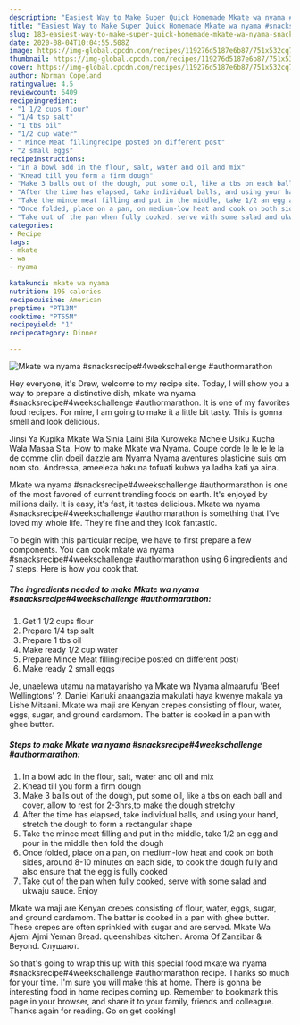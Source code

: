 ```yaml
---
description: "Easiest Way to Make Super Quick Homemade Mkate wa nyama #snacksrecipe#4weekschallenge #authormarathon"
title: "Easiest Way to Make Super Quick Homemade Mkate wa nyama #snacksrecipe#4weekschallenge #authormarathon"
slug: 183-easiest-way-to-make-super-quick-homemade-mkate-wa-nyama-snacksrecipe4weekschallenge-authormarathon
date: 2020-08-04T10:04:55.508Z
image: https://img-global.cpcdn.com/recipes/119276d5187e6b87/751x532cq70/mkate-wa-nyama-snacksrecipe4weekschallenge-authormarathon-recipe-main-photo.jpg
thumbnail: https://img-global.cpcdn.com/recipes/119276d5187e6b87/751x532cq70/mkate-wa-nyama-snacksrecipe4weekschallenge-authormarathon-recipe-main-photo.jpg
cover: https://img-global.cpcdn.com/recipes/119276d5187e6b87/751x532cq70/mkate-wa-nyama-snacksrecipe4weekschallenge-authormarathon-recipe-main-photo.jpg
author: Norman Copeland
ratingvalue: 4.5
reviewcount: 6409
recipeingredient:
- "1 1/2 cups flour"
- "1/4 tsp salt"
- "1 tbs oil"
- "1/2 cup water"
- " Mince Meat fillingrecipe posted on different post"
- "2 small eggs"
recipeinstructions:
- "In a bowl add in the flour, salt, water and oil and mix"
- "Knead till you form a firm dough"
- "Make 3 balls out of the dough, put some oil, like a tbs on each ball and cover, allow to rest for 2-3hrs,to make the dough stretchy"
- "After the time has elapsed, take individual balls, and using your hand, stretch the dough to form a rectangular shape"
- "Take the mince meat filling and put in the middle, take 1/2 an egg and pour in the middle then fold the dough"
- "Once folded, place on a pan, on medium-low heat and cook on both sides, around 8-10 minutes on each side, to cook the dough fully and also ensure that the egg is fully cooked"
- "Take out of the pan when fully cooked, serve with some salad and ukwaju sauce. Enjoy"
categories:
- Recipe
tags:
- mkate
- wa
- nyama

katakunci: mkate wa nyama 
nutrition: 195 calories
recipecuisine: American
preptime: "PT13M"
cooktime: "PT55M"
recipeyield: "1"
recipecategory: Dinner

---
```



![Mkate wa nyama #snacksrecipe#4weekschallenge #authormarathon](https://img-global.cpcdn.com/recipes/119276d5187e6b87/751x532cq70/mkate-wa-nyama-snacksrecipe4weekschallenge-authormarathon-recipe-main-photo.jpg)

Hey everyone, it's Drew, welcome to my recipe site. Today, I will show you a way to prepare a distinctive dish, mkate wa nyama #snacksrecipe#4weekschallenge #authormarathon. It is one of my favorites food recipes. For mine, I am going to make it a little bit tasty. This is gonna smell and look delicious.

Jinsi Ya Kupika Mkate Wa Sinia Laini Bila Kuroweka Mchele Usiku Kucha Wala Masaa Sita. How to make Mkate wa Nyama. Coupe corde le le le le la de comme clin doeil dazzle am Nyama Nyama aventures plasticine suis om nom sto. Andressa, ameeleza hakuna tofuati kubwa ya ladha kati ya aina.

Mkate wa nyama #snacksrecipe#4weekschallenge #authormarathon is one of the most favored of current trending foods on earth. It's enjoyed by millions daily. It is easy, it's fast, it tastes delicious. Mkate wa nyama #snacksrecipe#4weekschallenge #authormarathon is something that I've loved my whole life. They're fine and they look fantastic.


To begin with this particular recipe, we have to first prepare a few components. You can cook mkate wa nyama #snacksrecipe#4weekschallenge #authormarathon using 6 ingredients and 7 steps. Here is how you cook that.

<!--inarticleads1-->

##### The ingredients needed to make Mkate wa nyama #snacksrecipe#4weekschallenge #authormarathon:

1. Get 1 1/2 cups flour
1. Prepare 1/4 tsp salt
1. Prepare 1 tbs oil
1. Make ready 1/2 cup water
1. Prepare  Mince Meat filling(recipe posted on different post)
1. Make ready 2 small eggs


Je, unaelewa utamu na matayarisho ya Mkate wa Nyama almaarufu &#39;Beef Wellingtons&#39; ?. Daniel Kariuki anaangazia makulati haya kwenye makala ya Lishe Mitaani. Mkate wa maji are Kenyan crepes consisting of flour, water, eggs, sugar, and ground cardamom. The batter is cooked in a pan with ghee butter. 

<!--inarticleads2-->

##### Steps to make Mkate wa nyama #snacksrecipe#4weekschallenge #authormarathon:

1. In a bowl add in the flour, salt, water and oil and mix
1. Knead till you form a firm dough
1. Make 3 balls out of the dough, put some oil, like a tbs on each ball and cover, allow to rest for 2-3hrs,to make the dough stretchy
1. After the time has elapsed, take individual balls, and using your hand, stretch the dough to form a rectangular shape
1. Take the mince meat filling and put in the middle, take 1/2 an egg and pour in the middle then fold the dough
1. Once folded, place on a pan, on medium-low heat and cook on both sides, around 8-10 minutes on each side, to cook the dough fully and also ensure that the egg is fully cooked
1. Take out of the pan when fully cooked, serve with some salad and ukwaju sauce. Enjoy


Mkate wa maji are Kenyan crepes consisting of flour, water, eggs, sugar, and ground cardamom. The batter is cooked in a pan with ghee butter. These crepes are often sprinkled with sugar and are served. Mkate Wa Ajemi Ajmi Yeman Bread. queenshibas kitchen. Aroma Of Zanzibar &amp; Beyond. Слушают. 

So that's going to wrap this up with this special food mkate wa nyama #snacksrecipe#4weekschallenge #authormarathon recipe. Thanks so much for your time. I'm sure you will make this at home. There is gonna be interesting food in home recipes coming up. Remember to bookmark this page in your browser, and share it to your family, friends and colleague. Thanks again for reading. Go on get cooking!
